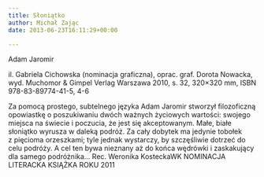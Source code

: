 ```yaml
---
title: Słoniątko
author: Michał Zając
date: 2013-06-23T16:11:29+00:00

---
```

Adam Jaromir

il. Gabriela Cichowska (nominacja graficzna), oprac. graf. Dorota Nowacka, wyd. Muchomor & Gimpel Verlag Warszawa 2010, s. 32, 320&#215;320 mm, ISBN 978-83-89774-41-5, 4-6


  Za pomocą prostego, subtelnego języka Adam Jaromir stworzył filozoficzną opowiastkę o poszukiwaniu dwóch ważnych życiowych wartości: swojego miejsca na świecie i poczucia, że jest się akceptowanym. Małe, białe słoniątko wyrusza w daleką podróż. Za cały dobytek ma jedynie tobołek z pięcioma orzeszkami; tyle jednak wystarczy, by szczęśliwie dotrzeć do celu podróży. A cel ten bywa nieznany aż do końca wędrówki i zaskakujący dla samego podróżnika… Rec. Weronika KosteckaWK
NOMINACJA LITERACKA KSIĄŻKA ROKU 2011
